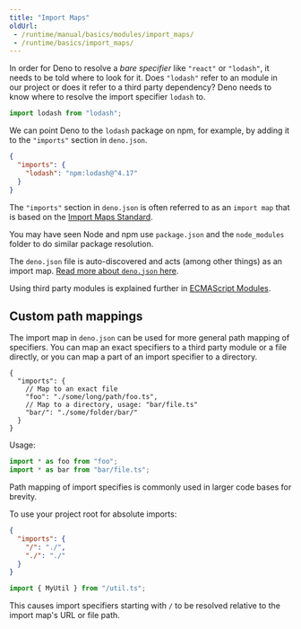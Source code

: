 ```yaml
---
title: "Import Maps"
oldUrl:
 - /runtime/manual/basics/modules/import_maps/
 - /runtime/basics/import_maps/
---
```


In order for Deno to resolve a _bare specifier_ like `"react"` or `"lodash"`, it
needs to be told where to look for it. Does `"lodash"` refer to an module in our
project or does it refer to a third party dependency? Deno needs to know where
to resolve the import specifier `lodash` to.

```ts
import lodash from "lodash";
```

We can point Deno to the `lodash` package on npm, for example, by adding it to
the `"imports"` section in `deno.json`.

```json
{
  "imports": {
    "lodash": "npm:lodash@^4.17"
  }
}
```

The `"imports"` section in `deno.json` is often referred to as an `import map`
that is based on the
[Import Maps Standard](https://github.com/WICG/import-maps).

You may have seen Node and npm use `package.json` and the `node_modules` folder
to do similar package resolution.

The `deno.json` file is auto-discovered and acts (among other things) as an
import map.
[Read more about `deno.json` here](../getting_started/configuration_file.md).

Using third party modules is explained further in
[ECMAScript Modules](./modules/).

## Custom path mappings

The import map in `deno.json` can be used for more general path mapping of
specifiers. You can map an exact specifiers to a third party module or a file
directly, or you can map a part of an import specifier to a directory.

```jsonc title="deno.jsonc"
{
  "imports": {
    // Map to an exact file
    "foo": "./some/long/path/foo.ts",
    // Map to a directory, usage: "bar/file.ts"
    "bar/": "./some/folder/bar/"
  }
}
```

Usage:

```ts
import * as foo from "foo";
import * as bar from "bar/file.ts";
```

Path mapping of import specifies is commonly used in larger code bases for
brevity.

To use your project root for absolute imports:

```json title="deno.json"
{
  "imports": {
    "/": "./",
    "./": "./"
  }
}
```

```ts title="main.ts"
import { MyUtil } from "/util.ts";
```

This causes import specifiers starting with `/` to be resolved relative to the
import map's URL or file path.
